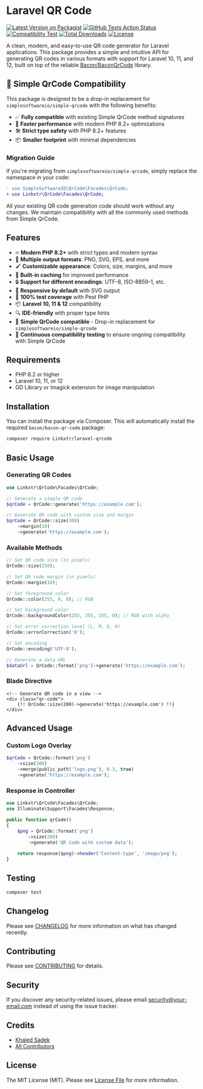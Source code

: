 # Laravel QR Code

[![Latest Version on Packagist](https://img.shields.io/packagist/v/linkxtr/laravel-qrcode.svg?style=flat-square)](https://packagist.org/packages/linkxtr/laravel-qrcode)
[![GitHub Tests Action Status](https://img.shields.io/github/actions/workflow/status/linkxtr/laravel-qrcode/run-tests.yml?branch=main&label=tests&style=flat-square)](https://github.com/linkxtr/laravel-qrcode/actions?query=workflow%3Arun-tests+branch%3Amain)
[![Compatibility Test](https://github.com/linkxtr/laravel-qrcode/actions/workflows/compatibility-test.yml/badge.svg)](https://github.com/linkxtr/laravel-qrcode/actions/workflows/compatibility-test.yml)
[![Total Downloads](https://img.shields.io/packagist/dt/linkxtr/laravel-qrcode.svg?style=flat-square)](https://packagist.org/packages/linkxtr/laravel-qrcode)
[![License](https://img.shields.io/packagist/l/linkxtr/laravel-qrcode?style=flat-square)](LICENSE.md)

A clean, modern, and easy-to-use QR code generator for Laravel applications. This package provides a simple and intuitive API for generating QR codes in various formats with support for Laravel 10, 11, and 12, built on top of the reliable [Bacon/BaconQrCode](https://github.com/Bacon/BaconQrCode) library.

## 🚀 Simple QrCode Compatibility

This package is designed to be a drop-in replacement for `simplesoftwareio/simple-qrcode` with the following benefits:

- ✅ **Fully compatible** with existing Simple QrCode method signatures
- 🚀 **Faster performance** with modern PHP 8.2+ optimizations
- 🛠 **Strict type safety** with PHP 8.2+ features
- 📦 **Smaller footprint** with minimal dependencies

### Migration Guide

If you're migrating from `simplesoftwareio/simple-qrcode`, simply replace the namespace in your code:

```diff
- use SimpleSoftwareIO\QrCode\Facades\QrCode;
+ use Linkxtr\QrCode\Facades\QrCode;
```

All your existing QR code generation code should work without any changes. We maintain compatibility with all the commonly used methods from Simple QrCode.

## Features

- 🔥 **Modern PHP 8.2+** with strict types and modern syntax
- 🎨 **Multiple output formats**: PNG, SVG, EPS, and more
- 🖌️ **Customizable appearance**: Colors, size, margins, and more
- 🔄 **Built-in caching** for improved performance
- 🔒 **Support for different encodings**: UTF-8, ISO-8859-1, etc.
- 📱 **Responsive by default** with SVG output
- 🧪 **100% test coverage** with Pest PHP
- 📦 **Laravel 10, 11 & 12** compatibility
- 🔍 **IDE-friendly** with proper type hints
- 🔄 **Simple QrCode compatible** - Drop-in replacement for `simplesoftwareio/simple-qrcode`
- 🚀 **Continuous compatibility testing** to ensure ongoing compatibility with Simple QrCode

## Requirements

- PHP 8.2 or higher
- Laravel 10, 11, or 12
- GD Library or Imagick extension for image manipulation

## Installation

You can install the package via Composer. This will automatically install the required `bacon/bacon-qr-code` package:

```bash
composer require Linkxtr/laravel-qrcode
```

## Basic Usage

### Generating QR Codes

```php
use Linkxtr\QrCode\Facades\QrCode;

// Generate a simple QR code
$qrCode = QrCode::generate('https://example.com');

// Generate QR code with custom size and margin
$qrCode = QrCode::size(300)
    ->margin(10)
    ->generate('https://example.com');
```

### Available Methods

```php
// Set QR code size (in pixels)
QrCode::size(250);

// Set QR code margin (in pixels)
QrCode::margin(10);

// Set foreground color
QrCode::color(255, 0, 0); // RGB

// Set background color
QrCode::backgroundColor(255, 255, 255, 0); // RGB with alpha

// Set error correction level (L, M, Q, H)
QrCode::errorCorrection('H');

// Set encoding
QrCode::encoding('UTF-8');

// Generate a data URL
$dataUrl = QrCode::format('png')->generate('https://example.com');
```

### Blade Directive

```blade
<!-- Generate QR code in a view -->
<div class="qr-code">
    {!! QrCode::size(200)->generate('https://example.com') !!}
</div>
```

## Advanced Usage

### Custom Logo Overlay

```php
$qrCode = QrCode::format('png')
    ->size(300)
    ->merge(public_path('logo.png'), 0.3, true)
    ->generate('https://example.com');
```

### Response in Controller

```php
use Linkxtr\QrCode\Facades\QrCode;
use Illuminate\Support\Facades\Response;

public function qrCode()
{
    $png = QrCode::format('png')
        ->size(200)
        ->generate('QR Code with custom data');
        
    return response($png)->header('Content-type', 'image/png');
}
```

## Testing

```bash
composer test
```

## Changelog

Please see [CHANGELOG](CHANGELOG.md) for more information on what has changed recently.

## Contributing

Please see [CONTRIBUTING](.github/CONTRIBUTING.md) for details.

## Security

If you discover any security-related issues, please email security@your-email.com instead of using the issue tracker.

## Credits

- [Khaled Sadek](https://github.com/khaledsadek)
- [All Contributors](../../contributors)

## License

The MIT License (MIT). Please see [License File](LICENSE.md) for more information.
